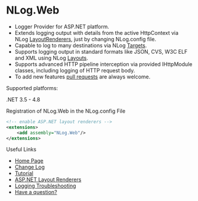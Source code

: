 # NLog.Web

- Logger Provider for ASP.NET platform.
- Extends logging output with details from the active HttpContext via NLog [LayoutRenderers](https://nlog-project.org/config/?tab=layout-renderers&search=package:nlog.web), just by changing NLog.config file.
- Capable to log to many destinations via NLog [Targets](https://nlog-project.org/config/?tab=targets).
- Supports logging output in standard formats like JSON, CVS, W3C ELF and XML using NLog [Layouts](https://nlog-project.org/config/?tab=layouts).
- Supports advanced HTTP pipeline interception via provided IHttpModule classes, including logging of HTTP request body.
- To add new features [pull requests](https://github.com/NLog/NLog.Web/pulls) are always welcome.

Supported platforms:

.NET 3.5 - 4.8

Registration of NLog.Web in the NLog.config File

```xml
<!-- enable ASP.NET layout renderers -->
<extensions>
    <add assembly="NLog.Web"/>
</extensions>
```

Useful Links

- [Home Page](https://nlog-project.org/)
- [Change Log](https://github.com/NLog/NLog.Web/releases)
- [Tutorial](https://github.com/NLog/NLog/wiki/Tutorial)
- [ASP.NET Layout Renderers](https://nlog-project.org/config/?tab=layout-renderers&search=package:nlog.web)
- [Logging Troubleshooting](https://github.com/NLog/NLog/wiki/Logging-troubleshooting)
- [Have a question?](https://stackoverflow.com/questions/tagged/nlog)
